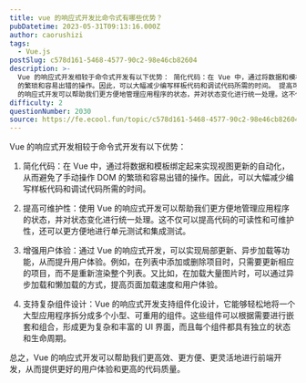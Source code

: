 ```yaml
---
title: vue 的响应式开发比命令式有哪些优势？
pubDatetime: 2023-05-31T09:13:16.000Z
author: caorushizi
tags:
  - Vue.js
postSlug: c578d161-5468-4577-90c2-98e46cb82604
description: >-
  Vue 的响应式开发相较于命令式开发有以下优势： 简化代码：在 Vue 中，通过将数据和模板绑定起来实现视图更新的自动化，从而避免了手动操作 DOM
  的繁琐和容易出错的操作。因此，可以大幅减少编写样板代码和调试代码所需的时间。 提高可维护性：使用 Vue
  的响应式开发可以帮助我们更方便地管理应用程序的状态，并对状态变化进行统一处理。这不仅可以提高代码的可读性和可维护性，还可以更方便地进行单元测试和
difficulty: 2
questionNumber: 2030
source: https://fe.ecool.fun/topic/c578d161-5468-4577-90c2-98e46cb82604
---
```


Vue 的响应式开发相较于命令式开发有以下优势：

1. 简化代码：在 Vue 中，通过将数据和模板绑定起来实现视图更新的自动化，从而避免了手动操作 DOM 的繁琐和容易出错的操作。因此，可以大幅减少编写样板代码和调试代码所需的时间。

2. 提高可维护性：使用 Vue 的响应式开发可以帮助我们更方便地管理应用程序的状态，并对状态变化进行统一处理。这不仅可以提高代码的可读性和可维护性，还可以更方便地进行单元测试和集成测试。

3. 增强用户体验：通过 Vue 的响应式开发，可以实现局部更新、异步加载等功能，从而提升用户体验。例如，在列表中添加或删除项目时，只需要更新相应的项目，而不是重新渲染整个列表。又比如，在加载大量图片时，可以通过异步加载和懒加载的方式，提高页面加载速度和用户体验。

4. 支持复杂组件设计：Vue 的响应式开发支持组件化设计，它能够轻松地将一个大型应用程序拆分成多个小型、可重用的组件。这些组件可以根据需要进行嵌套和组合，形成更为复杂和丰富的 UI 界面，而且每个组件都具有独立的状态和生命周期。

总之，Vue 的响应式开发可以帮助我们更高效、更方便、更灵活地进行前端开发，从而提供更好的用户体验和更高的代码质量。
